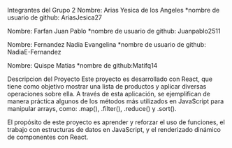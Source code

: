 Integrantes del Grupo 2 
Nombre: Arias Yesica de los Angeles *nombre de usuario de github: AriasJesica27

Nombre: Farfan Juan Pablo *nombre de usuario de github: Juanpablo2511

Nombre: Fernandez Nadia Evangelina *nombre de usuario de github: NadiaE-Fernandez

Nombre: Quispe Matias *nombre de github:Matifq14 

Descripcion del Proyecto
Este proyecto es desarrollado con React, que tiene como objetivo mostrar una lista de productos y aplicar diversas operaciones sobre ella. A través de esta aplicación, se ejemplifican de manera práctica algunos de los métodos más utilizados en JavaScript para manipular arrays, como: .map(), .filter(), .reduce() y .sort().

El propósito de este proyecto es aprender y reforzar el uso de funciones, el trabajo con estructuras de datos en JavaScript, y el renderizado dinámico de componentes con React.
